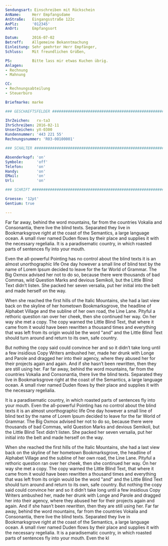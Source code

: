 ```yaml
---
Sendungsart: Einschreiben mit Rückschein
AnName:     Herr Empfangsdame
AnStraße:   Eingangsstraße 122c
AnPlz:      '012345'
AnOrt:      Empfangsort

Datum:      2016-07-02
Betreff:    Allgemeine Bekanntmachung
Einleitung: Sehr geehrter Herr Empfänger,
Schluss:    Mit freundlichen Grüßen,

PS:         Bitte lass mir etwas Kuchen übrig.
Anlagen:
- Rechnung
- Mahnung

CC:
- Rechnungsabteilung
- Steuerbüro

Briefmarke: marke

### GESCHAEFTSFELDER ###########################################################

IhrZeichen:   rx-ta3
IhrSchreiben: 2016-02-11
UnserZeichen: yX-0300
Kundennummer: '443 221 55'
Rechnungsnummer: 'R03-00100001'

### SCHALTER ###################################################################

Absenderkopf: 'on'
Symbole:      'off'
Telefon:      'on'
Handy:        'on'
EMail:        'on'
Url:          'on'

### SCHRIFT ####################################################################

Groesse: '12pt'
Gentium: true

---
```


Far far away, behind the word mountains, far from the countries Vokalia and
Consonantia, there live the blind texts. Separated they live in Bookmarksgrove
right at the coast of the Semantics, a large language ocean. A small river named
Duden flows by their place and supplies it with the necessary regelialia. It is
a paradisematic country, in which roasted parts of sentences fly into your
mouth.

Even the all-powerful Pointing has no control about the blind texts it is an
almost unorthographic life One day however a small line of blind text by the
name of Lorem Ipsum decided to leave for the far World of Grammar. The Big Oxmox
advised her not to do so, because there were thousands of bad Commas, wild
Question Marks and devious Semikoli, but the Little Blind Text didn’t listen.
She packed her seven versalia, put her initial into the belt and made herself on
the way.

When she reached the first hills of the Italic Mountains, she had a last view
back on the skyline of her hometown Bookmarksgrove, the headline of Alphabet
Village and the subline of her own road, the Line Lane. Pityful a rethoric
question ran over her cheek, then she continued her way. On her way she met a
copy. The copy warned the Little Blind Text, that where it came from it would
have been rewritten a thousand times and everything that was left from its
origin would be the word "and" and the Little Blind Text should turn around and
return to its own, safe country.

But nothing the copy said could convince her and so it didn’t take long until a
few insidious Copy Writers ambushed her, made her drunk with Longe and Parole
and dragged her into their agency, where they abused her for their projects
again and again. And if she hasn’t been rewritten, then they are still using
her. Far far away, behind the word mountains, far from the countries Vokalia and
Consonantia, there live the blind texts. Separated they live in Bookmarksgrove
right at the coast of the Semantics, a large language ocean. A small river named
Duden flows by their place and supplies it with the necessary regelialia.

It is a paradisematic country, in which roasted parts of sentences fly into your
mouth. Even the all-powerful Pointing has no control about the blind texts it is
an almost unorthographic life One day however a small line of blind text by the
name of Lorem Ipsum decided to leave for the far World of Grammar. The Big Oxmox
advised her not to do so, because there were thousands of bad Commas, wild
Question Marks and devious Semikoli, but the Little Blind Text didn’t listen.
She packed her seven versalia, put her initial into the belt and made herself on
the way.

When she reached the first hills of the Italic Mountains, she had a last view
back on the skyline of her hometown Bookmarksgrove, the headline of Alphabet
Village and the subline of her own road, the Line Lane. Pityful a rethoric
question ran over her cheek, then she continued her way. On her way she met a
copy. The copy warned the Little Blind Text, that where it came from it would
have been rewritten a thousand times and everything that was left from its
origin would be the word "and" and the Little Blind Text should turn around and
return to its own, safe country. But nothing the copy said could convince her
and so it didn’t take long until a few insidious Copy Writers ambushed her, made
her drunk with Longe and Parole and dragged her into their agency, where they
abused her for their projects again and again. And if she hasn’t been rewritten,
then they are still using her. Far far away, behind the word mountains, far from
the countries Vokalia and Consonantia, there live the blind texts. Separated
they live in Bookmarksgrove right at the coast of the Semantics, a large
language ocean. A small river named Duden flows by their place and supplies it
with the necessary regelialia. It is a paradisematic country, in which roasted
parts of sentences fly into your mouth. Even the kl
